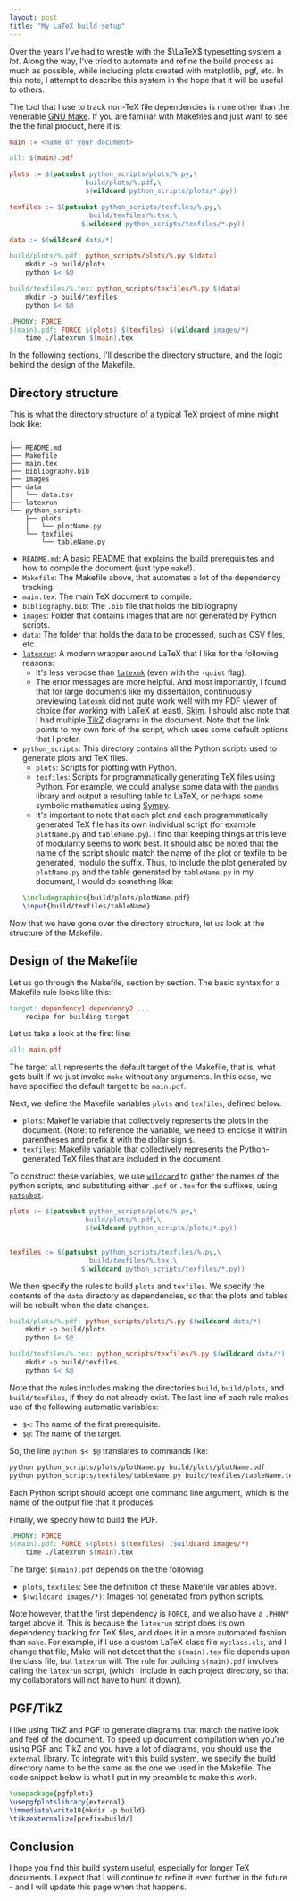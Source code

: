 ```yaml
---
layout: post
title: "My LaTeX build setup"
---
```


Over the years I've had to wrestle with the $\LaTeX$ typesetting system
a *lot*. Along the way, I've tried to automate and refine the build
process as much as possible, while including plots created with
matplotlib, pgf, etc. In this note, I attempt to describe this system in
the hope that it will be useful to others.

The tool that I use to track non-TeX file dependencies is none other
than the venerable [GNU Make](https://www.gnu.org/software/make/). If
you are familiar with Makefiles and just want to see the the final
product, here it is:

```Makefile
main := <name of your document>

all: $(main).pdf

plots := $(patsubst python_scripts/plots/%.py,\
                   build/plots/%.pdf,\
                   $(wildcard python_scripts/plots/*.py))

texfiles := $(patsubst python_scripts/texfiles/%.py,\
                    build/texfiles/%.tex,\
                  $(wildcard python_scripts/texfiles/*.py))

data := $(wildcard data/*)

build/plots/%.pdf: python_scripts/plots/%.py $(data) 
	mkdir -p build/plots
	python $< $@

build/texfiles/%.tex: python_scripts/texfiles/%.py $(data)
	mkdir -p build/texfiles
	python $< $@

.PHONY: FORCE
$(main).pdf: FORCE $(plots) $(texfiles) $(wildcard images/*)
	time ./latexrun $(main).tex

```

In the following sections, I'll describe the directory structure, and
the logic behind the design of the Makefile. 

Directory structure
-------------------

This is what the directory structure of a typical TeX project of mine might look like:

```
.
├── README.md
├── Makefile
├── main.tex
├── bibliography.bib
├── images
├── data
│   └── data.tsv
├── latexrun
└── python_scripts
    ├── plots
    │   └── plotName.py
    └── texfiles
        └── tableName.py
```

- `README.md`: A basic README that explains the build prerequisites and
    how to compile the document (just type `make`!).
- `Makefile`: The Makefile above, that automates a lot of the dependency
    tracking.
- `main.tex`: The main TeX document to compile.
- `bibliography.bib`: The `.bib` file that holds the bibliography 
- `images`: Folder that contains images that are not generated by Python
    scripts.
- `data`: The folder that holds the data to be processed, such as CSV 
       files, etc.
- [`latexrun`](https://github.com/adarsh/latexrun): A modern wrapper
    around LaTeX that I like for the following reasons:
    - It's less verbose than
        [`latexmk`](https://ctan.org/pkg/latexmk?lang=en) (even with the `-quiet` flag).
    - The error messages are more helpful.
     And most importantly, I found that for large documents like my
     dissertation, continuously previewing `latexmk` did not quite work
     well with my PDF viewer of choice (for working with LaTeX at
     least), [Skim](http://skim-app.sourceforge.net). I should also note
     that I had multiple [TikZ](https://sourceforge.net/projects/pgf/)
     diagrams in the document. Note that the link points to my own fork of the
     script, which uses some default options that I prefer.
- `python_scripts`: This directory contains all the Python scripts used
    to generate plots and TeX files.
    - `plots`: Scripts for plotting with Python.
    - `texfiles`: Scripts for programmatically generating TeX files
        using Python. For example, we could analyse some data with the
        [`pandas`](http://pandas.pydata.org) library and output a
        resulting table to LaTeX, or perhaps some symbolic mathematics
        using [Sympy](http://www.sympy.org/en/index.html).
    - It's important to note that each plot and each programmatically
    generated TeX file has its own individual script (for example
    `plotName.py` and `tableName.py`). I find that keeping things at
    this level of modularity seems to work best. It should also be noted
    that the name of the script should match the name of the plot or
    texfile to be generated, modulo the suffix. Thus, to include the
    plot generated by `plotName.py` and the table generated by
    `tableName.py` in my document, I would do something
    like:
    ```latex
    \includegraphics{build/plots/plotName.pdf}
    \input{build/texfiles/tableName}
    ```

Now that we have gone over the directory structure, let us look at the
structure of the Makefile.

Design of the Makefile
----------------------

Let us go through the Makefile, section by section.
The basic syntax for a Makefile rule looks like this:

```Makefile
target: dependency1 dependency2 ...
    recipe for building target
```

Let us take a look at the first line:

```Makefile
all: main.pdf
```
The target `all` represents the default target of the Makefile, that is,
what gets built if we just invoke `make` without any arguments. In this
case, we have specified the default target to be `main.pdf`.

Next, we define the Makefile variables `plots` and `texfiles`, defined below.

- `plots`: Makefile variable that collectively represents the plots
    in the document. (Note: to reference the variable, we need to
    enclose it within parentheses and prefix it with the dollar sign `$`.
- `texfiles`: Makefile variable that collectively represents the
    Python-generated TeX files that are included in the document.

To construct these variables, we use
[`wildcard`](https://www.gnu.org/software/make/manual/make.html#Wildcard-Function)
to gather the names of the python scripts, and substituting either
`.pdf` or `.tex` for the suffixes, using
[`patsubst`](https://www.gnu.org/software/make/manual/make.html#Text-Functions).


```Makefile
plots := $(patsubst python_scripts/plots/%.py,\
                   build/plots/%.pdf,\
                   $(wildcard python_scripts/plots/*.py))


texfiles := $(patsubst python_scripts/texfiles/%.py,\
                    build/texfiles/%.tex,\
                  $(wildcard python_scripts/texfiles/*.py))
```

We then specify the rules to build `plots` and `texfiles`. We specify the
contents of the `data` directory as dependencies, so that the plots and
tables will be rebuilt when the data changes. 

```Makefile
build/plots/%.pdf: python_scripts/plots/%.py $(wildcard data/*)
	mkdir -p build/plots
	python $< $@

build/texfiles/%.tex: python_scripts/texfiles/%.py $(wildcard data/*)
	mkdir -p build/texfiles
	python $< $@
```

Note that the rules includes making the directories `build`,
`build/plots`, and `build/texfiles`, if they do not already exist.
The last line of each rule makes use of the following automatic
variables:

- `$<`: The name of the first prerequisite.
- `$@`: The name of the target.

So, the line `python $< $@` translates to commands like: 

```bash
python python_scripts/plots/plotName.py build/plots/plotName.pdf
python python_scripts/texfiles/tableName.py build/texfiles/tableName.tex
```

Each Python script should accept one command line argument, which
is the name of the output file that it produces.

Finally, we specify how to build the PDF.

```Makefile
.PHONY: FORCE
$(main).pdf: FORCE $(plots) $(texfiles) ($wildcard images/*)
	time ./latexrun $(main).tex
```

The target `$(main).pdf` depends on the the following.

- `plots`, `texfiles`: See the definition of these Makefile variables above.
- `$(wildcard images/*)`: Images not generated from python scripts.

Note however, that the first dependency is `FORCE`, and we also have a `.PHONY`
target above it. This is because the `latexrun` script does its own dependency
tracking for TeX files, and does it in a more automated fashion than `make`.
For example, if I use a custom LaTeX class file `myclass.cls`, and I change
that file, Make will not detect that the `$(main).tex` file depends upon the
class file, but `latexrun` will. The rule for building `$(main).pdf` involves
calling the `latexrun` script, (which I include in each project directory, so
that my collaborators will not have to hunt it down).


PGF/TikZ
--------

I like using TikZ and PGF to generate diagrams that match the native look and
feel of the document. To speed up document compilation when you're using PGF
and TikZ and you have a lot of diagrams, you should use the `external` library.
To integrate with this build system, we specify the build directory name to be
the same as the one we used in the Makefile. The code snippet below is what I
put in my preamble to make this work.

```latex
\usepackage{pgfplots}
\usepgfplotslibrary{external}
\immediate\write18{mkdir -p build}
\tikzexternalize[prefix=build/]
```

Conclusion
----------

I hope you find this build system useful, especially for longer TeX
documents. I expect that I will continue to refine it even further in
the future - and I will update this page when that happens.


